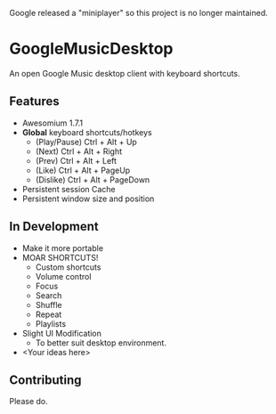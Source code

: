 Google released a "miniplayer" so this project is no longer maintained.

GoogleMusicDesktop
==================

An open Google Music desktop client with keyboard shortcuts.


Features
-------

* Awesomium 1.7.1
* **Global** keyboard shortcuts/hotkeys
  * (Play/Pause) Ctrl + Alt + Up
  * (Next) Ctrl + Alt + Right
  * (Prev) Ctrl + Alt + Left
  * (Like) Ctrl + Alt + PageUp
  * (Dislike) Ctrl + Alt + PageDown
* Persistent session Cache
* Persistent window size and position

In Development
------------
* Make it more portable
* MOAR SHORTCUTS!
  * Custom shortcuts
  * Volume control
  * Focus
  * Search
  * Shuffle
  * Repeat
  * Playlists
* Slight UI Modification
  * To better suit desktop environment.
* \<Your ideas here\>

Contributing
------------

Please do.

